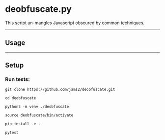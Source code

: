 # deobfuscate.py

This script un-mangles Javascript obscured by common techniques.

---
## Usage

---
## Setup
### Run tests:

`git clone https://github.com/jams2/deobfuscate.git`

`cd deobfuscate`

`python3 -m venv ./deobfuscate`

`source deobfuscate/bin/activate`

`pip install -e .`

`pytest`

